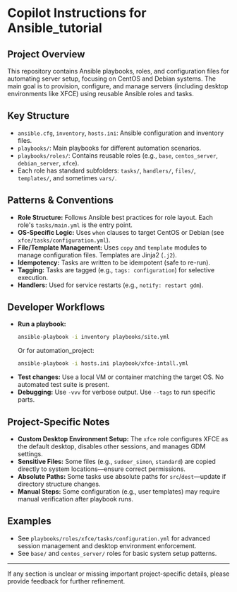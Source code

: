 # Copilot Instructions for Ansible_tutorial

## Project Overview
This repository contains Ansible playbooks, roles, and configuration files for automating server setup, focusing on CentOS and Debian systems. The main goal is to provision, configure, and manage servers (including desktop environments like XFCE) using reusable Ansible roles and tasks.

## Key Structure
- `ansible.cfg`, `inventory`, `hosts.ini`: Ansible configuration and inventory files.
- `playbooks/`: Main playbooks for different automation scenarios.
- `playbooks/roles/`: Contains reusable roles (e.g., `base`, `centos_server`, `debian_server`, `xfce`).
- Each role has standard subfolders: `tasks/`, `handlers/`, `files/`, `templates/`, and sometimes `vars/`.

## Patterns & Conventions
- **Role Structure:** Follows Ansible best practices for role layout. Each role's `tasks/main.yml` is the entry point.
- **OS-Specific Logic:** Uses `when` clauses to target CentOS or Debian (see `xfce/tasks/configuration.yml`).
- **File/Template Management:** Uses `copy` and `template` modules to manage configuration files. Templates are Jinja2 (`.j2`).
- **Idempotency:** Tasks are written to be idempotent (safe to re-run).
- **Tagging:** Tasks are tagged (e.g., `tags: configuration`) for selective execution.
- **Handlers:** Used for service restarts (e.g., `notify: restart gdm`).

## Developer Workflows
- **Run a playbook:**
  ```bash
  ansible-playbook -i inventory playbooks/site.yml
  ```
  Or for automation_project:
  ```bash
  ansible-playbook -i hosts.ini playbook/xfce-intall.yml
  ```
- **Test changes:** Use a local VM or container matching the target OS. No automated test suite is present.
- **Debugging:** Use `-vvv` for verbose output. Use `--tags` to run specific parts.

## Project-Specific Notes
- **Custom Desktop Environment Setup:** The `xfce` role configures XFCE as the default desktop, disables other sessions, and manages GDM settings.
- **Sensitive Files:** Some files (e.g., `sudoer_simon`, `standard`) are copied directly to system locations—ensure correct permissions.
- **Absolute Paths:** Some tasks use absolute paths for `src`/`dest`—update if directory structure changes.
- **Manual Steps:** Some configuration (e.g., user templates) may require manual verification after playbook runs.

## Examples
- See `playbooks/roles/xfce/tasks/configuration.yml` for advanced session management and desktop environment enforcement.
- See `base/` and `centos_server/` roles for basic system setup patterns.

---
If any section is unclear or missing important project-specific details, please provide feedback for further refinement.
